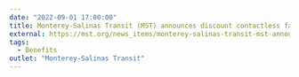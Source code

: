 ```yaml
---
date: "2022-09-01 17:00:00"
title: Monterey-Salinas Transit (MST) announces discount contactless fares for both local and visiting riders 65+ with launch of new benefits eligibility verification website
external: https://mst.org/news_items/monterey-salinas-transit-mst-announces-discount-contactless-fares-for-both-local-and-visiting-riders-65-with-launch-of-new-benefits-eligibility-verification-website/
tags:
  - Benefits
outlet: "Monterey-Salinas Transit"
---
```

